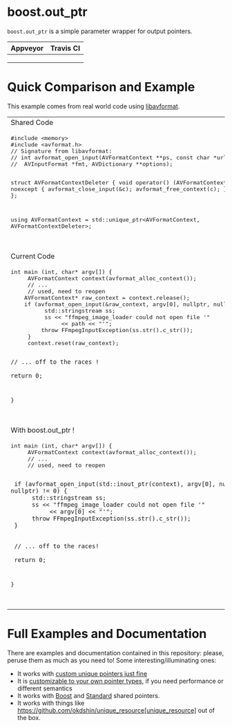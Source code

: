 # boost.out_ptr

`boost.out_ptr` is a simple parameter wrapper for output pointers.

| Appveyor | Travis CI |
| -------- | --------- |
|          |           |
|          |           |
|          |           |

# Quick Comparison and Example

This example comes from real world code using [libavformat](http://git.videolan.org/?p=ffmpeg.git;a=blob;f=libavformat/avformat.h;h=fdaffa5bf41b6ed83fa4f7acebcf04ed796296fd;hb=refs/heads/master).

<table>
  <tr>
    <td>Shared Code</td>
  </tr>
  <tr>
    <td><pre lang="cpp">
#include &lt;memory&gt;
#include &lt;avformat.h&gt;
// Signature from libavformat:
// int avformat_open_input(AVFormatContext **ps, const char *url, 
//	AVInputFormat *fmt, AVDictionary **options);

struct AVFormatContextDeleter {
	void operator() (AVFormatContext* c) noexcept {
		avformat_close_input(&c);
		avformat_free_context(c);
	}
};

using AVFormatContext = std::unique_ptr<AVFormatContext, AVFormatContextDeleter>;
    </pre><br></td>
  </tr>
  <tr>
    <td>Current Code</td>
  </tr>
  <tr>
    <td><pre lang="cpp">
int main (int, char* argv[]) {
     AVFormatContext context(avformat_alloc_context());
     // ...
     // used, need to reopen
	AVFormatContext* raw_context = context.release();
	if (avformat_open_input(&raw_context, argv[0], nullptr, nullptr) != 0) {
          std::stringstream ss;
          ss << "ffmpeg_image_loader could not open file '"
               << path << "'";
	     throw FFmpegInputException(ss.str().c_str());
     }
     context.reset(raw_context);

	// ... off to the races !

	return 0;
}
    </pre><br></td>
  </tr>
  <tr>
    <td>With boost.out_ptr !</td>
  </tr>
    <td><pre lang="cpp">
int main (int, char* argv[]) {
     AVFormatContext context(avformat_alloc_context());
     // ...
     // used, need to reopen

     if (avformat_open_input(std::inout_ptr(context), argv[0], nullptr, nullptr) != 0) {
          std::stringstream ss;
          ss << "ffmpeg_image_loader could not open file '"
               << argv[0] << "'";
          throw FFmpegInputException(ss.str().c_str());
     }


     // ... off to the races!

     return 0;
}
    </pre><br></td>
  </tr>
</table>

# Full Examples and Documentation

There are examples and documentation contained in this repository: please, peruse them as much as you need to! Some interesting/illuminating ones:

- It works with [custom unique pointers just fine](examples/source/std.custom_unique_ptr.cpp)
- It is [customizable to your own pointer types](examples/source/custom.handle.cpp), if you need performance or different semantics
- It works with [Boost](examples/source/boost.shared_ptr.cpp) and [Standard](examples/source/std.shared_ptr.cpp) shared pointers.
- It works with things like https://github.com/okdshin/unique_resource[unique_resource] out of the box.
